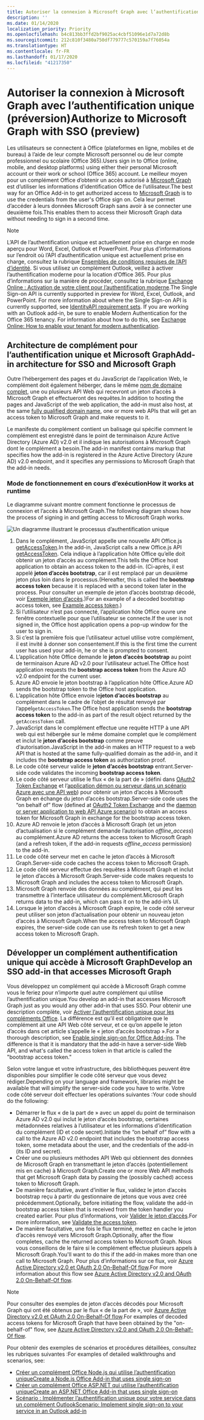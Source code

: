```yaml
---
title: Autoriser la connexion à Microsoft Graph avec l’authentification unique
description: ''
ms.date: 01/14/2020
localization_priority: Priority
ms.openlocfilehash: b4c813bb3ffd2bf9025ac4cbf51096e1d7a72d8b
ms.sourcegitcommit: 212c810f3480a750df779777c570159a7f76054a
ms.translationtype: HT
ms.contentlocale: fr-FR
ms.lasthandoff: 01/17/2020
ms.locfileid: "41217350"
---
```

# <a name="authorize-to-microsoft-graph-with-sso-preview"></a><span data-ttu-id="14e03-102">Autoriser la connexion à Microsoft Graph avec l’authentification unique (préversion)</span><span class="sxs-lookup"><span data-stu-id="14e03-102">Authorize to Microsoft Graph with SSO (preview)</span></span>

<span data-ttu-id="14e03-103">Les utilisateurs se connectent à Office (plateformes en ligne, mobiles et de bureau) à l’aide de leur compte Microsoft personnel ou de leur compte professionnel ou scolaire (Office 365).</span><span class="sxs-lookup"><span data-stu-id="14e03-103">Users sign in to Office (online, mobile, and desktop platforms) using either their personal Microsoft account or their work or school (Office 365) account.</span></span> <span data-ttu-id="14e03-104">Le meilleur moyen pour un complément Office d’obtenir un accès autorisé à [Microsoft Graph](https://developer.microsoft.com/graph/docs) est d’utiliser les informations d’identification Office de l’utilisateur.</span><span class="sxs-lookup"><span data-stu-id="14e03-104">The best way for an Office Add-in to get authorized access to [Microsoft Graph](https://developer.microsoft.com/graph/docs) is to use the credentials from the user's Office sign on.</span></span> <span data-ttu-id="14e03-105">Cela leur permet d’accéder à leurs données Microsoft Graph sans avoir à se connecter une deuxième fois.</span><span class="sxs-lookup"><span data-stu-id="14e03-105">This enables them to access their Microsoft Graph data without needing to sign in a second time.</span></span> 

> [!NOTE]
> <span data-ttu-id="14e03-p102">L’API de l’authentification unique est actuellement prise en charge en mode aperçu pour Word, Excel, Outlook et PowerPoint. Pour plus d’informations sur l’endroit où l’API d’authentification unique est actuellement prise en charge, consultez la rubrique [Ensembles de conditions requises de l’API d’identité](/office/dev/add-ins/reference/requirement-sets/identity-api-requirement-sets). Si vous utilisez un complément Outlook, veillez à activer l’authentification moderne pour la location d’Office 365. Pour plus d’informations sur la manière de procéder, consultez la rubrique [Exchange Online : Activation de votre client pour l’authentification moderne](https://social.technet.microsoft.com/wiki/contents/articles/32711.exchange-online-how-to-enable-your-tenant-for-modern-authentication.aspx).</span><span class="sxs-lookup"><span data-stu-id="14e03-p102">The Single Sign-on API is currently supported in preview for Word, Excel, Outlook, and PowerPoint. For more information about where the Single Sign-on API is currently supported, see [IdentityAPI requirement sets](/office/dev/add-ins/reference/requirement-sets/identity-api-requirement-sets). If you are working with an Outlook add-in, be sure to enable Modern Authentication for the Office 365 tenancy. For information about how to do this, see [Exchange Online: How to enable your tenant for modern authentication](https://social.technet.microsoft.com/wiki/contents/articles/32711.exchange-online-how-to-enable-your-tenant-for-modern-authentication.aspx).</span></span>

## <a name="add-in-architecture-for-sso-and-microsoft-graph"></a><span data-ttu-id="14e03-110">Architecture de complément pour l’authentification unique et Microsoft Graph</span><span class="sxs-lookup"><span data-stu-id="14e03-110">Add-in architecture for SSO and Microsoft Graph</span></span>

<span data-ttu-id="14e03-111">Outre l’hébergement des pages et du JavaScript de l’application Web, le complément doit également héberger, dans le même [nom de domaine complet](/windows/desktop/DNS/f-gly#_dns_fully_qualified_domain_name_fqdn__gly), une ou plusieurs API Web qui recevront un jeton d’accès à Microsoft Graph et effectueront des requêtes.</span><span class="sxs-lookup"><span data-stu-id="14e03-111">In addition to hosting the pages and JavaScript of the web application, the add-in must also host, at the same [fully qualified domain name](/windows/desktop/DNS/f-gly#_dns_fully_qualified_domain_name_fqdn__gly), one or more web APIs that will get an access token to Microsoft Graph and make requests to it.</span></span>

<span data-ttu-id="14e03-112">Le manifeste du complément contient un balisage qui spécifie comment le complément est enregistré dans le point de terminaison Azure Active Directory (Azure AD) v2.0 et il indique les autorisations à Microsoft Graph dont le complément a besoin.</span><span class="sxs-lookup"><span data-stu-id="14e03-112">The add-in manifest contains markup that specifies how the add-in is registered in the Azure Active Directory (Azure AD) v2.0 endpoint, and it specifies any permissions to Microsoft Graph that the add-in needs.</span></span>

### <a name="how-it-works-at-runtime"></a><span data-ttu-id="14e03-113">Mode de fonctionnement en cours d’exécution</span><span class="sxs-lookup"><span data-stu-id="14e03-113">How it works at runtime</span></span>

<span data-ttu-id="14e03-114">Le diagramme suivant montre comment fonctionne le processus de connexion et l’accès à Microsoft Graph.</span><span class="sxs-lookup"><span data-stu-id="14e03-114">The following diagram shows how the process of signing in and getting access to Microsoft Graph works.</span></span>

![Un diagramme illustrant le processus d’authentification unique](../images/sso-access-to-microsoft-graph.png)

1. <span data-ttu-id="14e03-116">Dans le complément, JavaScript appelle une nouvelle API Office.js [getAccessToken](/javascript/api/office-runtime/officeruntime.auth#getaccesstoken-options-).</span><span class="sxs-lookup"><span data-stu-id="14e03-116">In the add-in, JavaScript calls a new Office.js API [getAccessToken](/javascript/api/office-runtime/officeruntime.auth#getaccesstoken-options-).</span></span> <span data-ttu-id="14e03-117">Cela indique à l’application hôte Office qu’elle doit obtenir un jeton d’accès au complément.</span><span class="sxs-lookup"><span data-stu-id="14e03-117">This tells the Office host application to obtain an access token to the add-in.</span></span> <span data-ttu-id="14e03-118">(Ci-après, il est appelé **jeton d’accès bootstrap**, car il est remplacé par un deuxième jeton plus loin dans le processus.</span><span class="sxs-lookup"><span data-stu-id="14e03-118">(Hereafter, this is called the **bootstrap access token** because it is replaced with a second token later in the process.</span></span> <span data-ttu-id="14e03-119">Pour consulter un exemple de jeton d’accès bootstrap décodé, voir [Exemple jeton d’accès](sso-in-office-add-ins.md#example-access-token).)</span><span class="sxs-lookup"><span data-stu-id="14e03-119">For an example of a decoded bootstrap access token, see [Example access token](sso-in-office-add-ins.md#example-access-token).)</span></span>
2. <span data-ttu-id="14e03-120">Si l’utilisateur n’est pas connecté, l’application hôte Office ouvre une fenêtre contextuelle pour que l’utilisateur se connecte.</span><span class="sxs-lookup"><span data-stu-id="14e03-120">If the user is not signed in, the Office host application opens a pop-up window for the user to sign in.</span></span>
3. <span data-ttu-id="14e03-121">Si c’est la première fois que l’utilisateur actuel utilise votre complément, il est invité à donner son consentement.</span><span class="sxs-lookup"><span data-stu-id="14e03-121">If this is the first time the current user has used your add-in, he or she is prompted to consent.</span></span>
4. <span data-ttu-id="14e03-122">L’application hôte Office demande le **jeton d’accès bootstrap** au point de terminaison Azure AD v2.0 pour l’utilisateur actuel.</span><span class="sxs-lookup"><span data-stu-id="14e03-122">The Office host application requests the **bootstrap access token** from the Azure AD v2.0 endpoint for the current user.</span></span>
5. <span data-ttu-id="14e03-123">Azure AD envoie le jeton bootstrap à l’application hôte Office.</span><span class="sxs-lookup"><span data-stu-id="14e03-123">Azure AD sends the bootstrap token to the Office host application.</span></span>
6. <span data-ttu-id="14e03-124">L’application hôte Office envoie le**jeton d’accès bootstrap** au complément dans le cadre de l’objet de résultat renvoyé par l’appel`getAccessToken`.</span><span class="sxs-lookup"><span data-stu-id="14e03-124">The Office host application sends the **bootstrap access token** to the add-in as part of the result object returned by the `getAccessToken` call.</span></span>
7. <span data-ttu-id="14e03-125">JavaScript dans le complément effectue une requête HTTP à une API web qui est hébergée sur le même domaine complet que le complément et inclut le **jeton d’accès bootstrap** comme preuve d’autorisation.</span><span class="sxs-lookup"><span data-stu-id="14e03-125">JavaScript in the add-in makes an HTTP request to a web API that is hosted at the same fully-qualified domain as the add-in, and it includes the **bootstrap access token** as authorization proof.</span></span>
8. <span data-ttu-id="14e03-126">Le code côté serveur valide le **jeton d’accès bootstrap** entrant.</span><span class="sxs-lookup"><span data-stu-id="14e03-126">Server-side code validates the incoming **bootstrap access token**.</span></span>
9. <span data-ttu-id="14e03-127">Le code côté serveur utilise le flux « de la part de » (défini dans [OAuth2 Token Exchange](https://tools.ietf.org/html/draft-ietf-oauth-token-exchange-02) et l’[application démon ou serveur dans un scénario Azure avec une API web](/azure/active-directory/develop/active-directory-authentication-scenarios)) pour obtenir un jeton d’accès à Microsoft Graph en échange du jeton d’accès bootstrap.</span><span class="sxs-lookup"><span data-stu-id="14e03-127">Server-side code uses the “on behalf of” flow (defined at [OAuth2 Token Exchange](https://tools.ietf.org/html/draft-ietf-oauth-token-exchange-02) and the [daemon or server application to web API Azure scenario](/azure/active-directory/develop/active-directory-authentication-scenarios)) to obtain an access token for Microsoft Graph in exchange for the bootstrap access token.</span></span>
10. <span data-ttu-id="14e03-128">Azure AD renvoie le jeton d’accès à Microsoft Graph (et un jeton d’actualisation si le complément demande l’autorisation *offline_access*) au complément.</span><span class="sxs-lookup"><span data-stu-id="14e03-128">Azure AD returns the access token to Microsoft Graph (and a refresh token, if the add-in requests *offline_access* permission) to the add-in.</span></span>
11. <span data-ttu-id="14e03-129">Le code côté serveur met en cache le jeton d’accès à Microsoft Graph.</span><span class="sxs-lookup"><span data-stu-id="14e03-129">Server-side code caches the access token to Microsoft Graph.</span></span>
12. <span data-ttu-id="14e03-130">Le code côté serveur effectue des requêtes à Microsoft Graph et inclut le jeton d’accès à Microsoft Graph.</span><span class="sxs-lookup"><span data-stu-id="14e03-130">Server-side code makes requests to Microsoft Graph and includes the access token to Microsoft Graph.</span></span>
13. <span data-ttu-id="14e03-131">Microsoft Graph renvoie des données au complément, qui peut les transmettre à l’interface utilisateur du complément.</span><span class="sxs-lookup"><span data-stu-id="14e03-131">Microsoft Graph returns data to the add-in, which can pass it on to the add-in’s UI.</span></span>
14. <span data-ttu-id="14e03-132">Lorsque le jeton d’accès à Microsoft Graph expire, le code côté serveur peut utiliser son jeton d’actualisation pour obtenir un nouveau jeton d’accès à Microsoft Graph.</span><span class="sxs-lookup"><span data-stu-id="14e03-132">When the access token to Microsoft Graph expires, the server-side code can use its refresh token to get a new access token to Microsoft Graph.</span></span>

## <a name="develop-an-sso-add-in-that-accesses-microsoft-graph"></a><span data-ttu-id="14e03-133">Développer un complément authentification unique qui accède à Microsoft Graph</span><span class="sxs-lookup"><span data-stu-id="14e03-133">Develop an SSO add-in that accesses Microsoft Graph</span></span>

<span data-ttu-id="14e03-134">Vous développez un complément qui accède à Microsoft Graph comme vous le feriez pour n’importe quel autre complément qui utilise l’authentification unique.</span><span class="sxs-lookup"><span data-stu-id="14e03-134">You develop an add-in that accesses Microsoft Graph just as you would any other add-in that uses SSO.</span></span> <span data-ttu-id="14e03-135">Pour obtenir une description complète, voir [Activer l’authentification unique pour les compléments Office](/office/dev/add-ins/develop/sso-in-office-add-ins). La différence est qu’il est obligatoire que le complément ait une API Web côté serveur, et ce qu’on appelle le jeton d’accès dans cet article s’appelle le « jeton d’accès bootstrap ».</span><span class="sxs-lookup"><span data-stu-id="14e03-135">For a thorough description, see [Enable single sign-on for Office Add-ins](/office/dev/add-ins/develop/sso-in-office-add-ins). The difference is that it is mandatory that the add-in have a server-side Web API, and what's called the access token in that article is called the "bootstrap access token."</span></span>

<span data-ttu-id="14e03-136">Selon votre langue et votre infrastructure, des bibliothèques peuvent être disponibles pour simplifier le code côté serveur que vous devez rédiger.</span><span class="sxs-lookup"><span data-stu-id="14e03-136">Depending on your language and framework, libraries might be available that will simplify the server-side code you have to write.</span></span> <span data-ttu-id="14e03-137">Votre code côté serveur doit effectuer les opérations suivantes :</span><span class="sxs-lookup"><span data-stu-id="14e03-137">Your code should do the following:</span></span>

* <span data-ttu-id="14e03-138">Démarrer le flux « de la part de » avec un appel du point de terminaison Azure AD v2.0 qui inclut le jeton d’accès bootstrap, certaines métadonnées relatives à l’utilisateur et les informations d’identification du complément (ID et code secret).</span><span class="sxs-lookup"><span data-stu-id="14e03-138">Initiate the “on behalf of” flow with a call to the Azure AD v2.0 endpoint that includes the bootstrap access token, some metadata about the user, and the credentials of the add-in (its ID and secret).</span></span>
* <span data-ttu-id="14e03-139">Créer une ou plusieurs méthodes API Web qui obtiennent des données de Microsoft Graph en transmettant le jeton d’accès (potentiellement mis en cache) à Microsoft Graph.</span><span class="sxs-lookup"><span data-stu-id="14e03-139">Create one or more Web API methods that get Microsoft Graph data by passing the (possibly cached) access token to Microsoft Graph.</span></span>
* <span data-ttu-id="14e03-140">De manière facultative, avant d’initier le flux, validez le jeton d’accès bootstrap reçu à partir du gestionnaire de jetons que vous avez créé précédemment.</span><span class="sxs-lookup"><span data-stu-id="14e03-140">Optionally, before initiating the flow, validate the add-in bootstrap access token that is received from the token handler you created earlier.</span></span> <span data-ttu-id="14e03-141">Pour plus d’informations, voir [Valider le jeton d’accès](sso-in-office-add-ins.md#validate-the-access-token).</span><span class="sxs-lookup"><span data-stu-id="14e03-141">For more information, see [Validate the access token](sso-in-office-add-ins.md#validate-the-access-token).</span></span> 
* <span data-ttu-id="14e03-142">De manière facultative, une fois le flux terminé, mettez en cache le jeton d’accès renvoyé vers Microsoft Graph.</span><span class="sxs-lookup"><span data-stu-id="14e03-142">Optionally, after the flow completes, cache the returned access token to Microsoft Graph.</span></span> <span data-ttu-id="14e03-143">Nous vous conseillons de le faire si le complément effectue plusieurs appels à Microsoft Graph.</span><span class="sxs-lookup"><span data-stu-id="14e03-143">You'll want to do this if the add-in makes more than one call to Microsoft Graph.</span></span> <span data-ttu-id="14e03-144">Pour plus d’informations sur ce flux, voir [Azure Active Directory v2.0 et OAuth 2.0 On-Behalf-Of flow](/azure/active-directory/develop/active-directory-v2-protocols-oauth-on-behalf-of).</span><span class="sxs-lookup"><span data-stu-id="14e03-144">For more information about this flow see [Azure Active Directory v2.0 and OAuth 2.0 On-Behalf-Of flow](/azure/active-directory/develop/active-directory-v2-protocols-oauth-on-behalf-of).</span></span>

> [!NOTE]
> <span data-ttu-id="14e03-145">Pour consulter des exemples de jeton d’accès décodés pour Microsoft Graph qui ont été obtenus par le flux « de la part de », voir [Azure Active Directory v2.0 et OAuth 2.0 On-Behalf-Of flow](/azure/active-directory/develop/active-directory-v2-protocols-oauth-on-behalf-of).</span><span class="sxs-lookup"><span data-stu-id="14e03-145">For examples of decoded access tokens for Microsoft Graph that have been obtained by the "on-behalf-of" flow, see [Azure Active Directory v2.0 and OAuth 2.0 On-Behalf-Of flow](/azure/active-directory/develop/active-directory-v2-protocols-oauth-on-behalf-of).</span></span>

<span data-ttu-id="14e03-146">Pour obtenir des exemples de scénarios et procédures détaillées, consultez les rubriques suivantes :</span><span class="sxs-lookup"><span data-stu-id="14e03-146">For examples of detailed walkthroughs and scenarios, see:</span></span>

* [<span data-ttu-id="14e03-147">Créer un complément Office Node.js qui utilise l’authentification unique</span><span class="sxs-lookup"><span data-stu-id="14e03-147">Create a Node.js Office Add-in that uses single sign-on</span></span>](create-sso-office-add-ins-nodejs.md)
* [<span data-ttu-id="14e03-148">Créer un complément Office ASP.NET qui utilise l’authentification unique</span><span class="sxs-lookup"><span data-stu-id="14e03-148">Create an ASP.NET Office Add-in that uses single sign-on</span></span>](create-sso-office-add-ins-aspnet.md)
* [<span data-ttu-id="14e03-149">Scénario : Implémenter l’authentification unique pour votre service dans un complément Outlook</span><span class="sxs-lookup"><span data-stu-id="14e03-149">Scenario: Implement single sign-on to your service in an Outlook add-in</span></span>](/outlook/add-ins/implement-sso-in-outlook-add-in)
